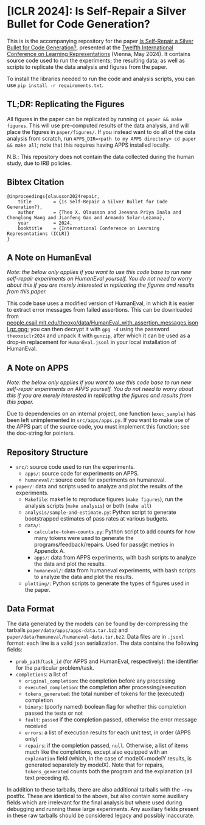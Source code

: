 # [ICLR 2024]: Is Self-Repair a Silver Bullet for Code Generation?

This is is the accompanying repository for the paper [Is Self-Repair a Silver Bullet for Code Generation?](https://openreview.net/forum?id=y0GJXRungR), presented at the [Twelfth International Conference on Learning Representations](https://iclr.cc/Conferences/2024) (Vienna, May 2024).
It contains source code used to run the experiments; the resulting data; as well as scripts to replicate the data analysis and figures from the paper.

To install the libraries needed to run the code and analysis scripts, you can use `pip install -r requirements.txt`.

## TL;DR: Replicating the Figures

All figures in the paper can be replicated by running `cd paper && make figures`. This will use pre-computed results of the data analysis, and will place the figures in `paper/figures/`.
If you instead want to do all of the data analysis from scratch, run `APPS_DIR=<path to my APPS directory> cd paper && make all`; note that this requires having APPS installed locally.

N.B.: This repository does not contain the data collected during the human study, due to IRB policies.

## Bibtex Citation
```
@inproceedings{olausson2024repair,
	title        = {Is Self-Repair a Silver Bullet for Code Generation?},
	author       = {Theo X. Olausson and Jeevana Priya Inala and Chenglong Wang and Jianfeng Gao and Armando Solar-Lezama},
	year         = 2024,
	booktitle    = {International Conference on Learning Representations (ICLR)}
}
```

## A Note on HumanEval 

*Note: the below only applies if you want to use this code base to run new self-repair experiments on HumanEval yourself. You do not need to worry about this if you are merely interested in replicating the figures and results from this paper.*

This code base uses a modified version of HumanEval, in which it is easier to extract error messages from failed assertions. This can be downloaded from [people.csail.mit.edu/theoxo/data/HumanEval_with_assertion_messages.jsonl.gz.gpg](https://people.csail.mit.edu/theoxo/data/HumanEval_with_assertion_messages.jsonl.gz.gpg); you can then decrypt it with `gpg -d` using the password `theoxoiclr2024` and unpack it with `gunzip`, after which it can be used as a drop-in replacement for `HumanEval.jsonl` in your local installation of HumanEval.

## A Note on APPS

*Note: the below only applies if you want to use this code base to run new self-repair experiments on APPS yourself. You do not need to worry about this if you are merely interested in replicating the figures and results from this paper.*

Due to dependencies on an internal project, one function (`exec_sample`) has been left unimplemented in `src/apps/apps.py`. If you want to make use of the APPS part of the source code, you must implement this function; see the doc-string for pointers.

## Repository Structure
- `src/`: source code used to run the experiments.
    - `apps/`: source code for experiments on APPS.
    - `humaneval/`: source code for experiments on humaneval.
- `paper/`: data and scripts used to analyze and plot the results of the experiments.
    - `Makefile`: makefile to reproduce figures (`make figures`), run the analysis scripts (`make analysis`) or both (`make all`)
    - `analysis/sample-and-estimate.py`: Python script to generate bootstrapped estimates of pass rates at various budgets.
    - `data/`:
        - `calculate-token-counts.py`: Python script to add counts for how many tokens were used to generate the programs/feedback/repairs. Used for pass@t metrics in Appendix A.
        - `apps/`: data from APPS experiments, with bash scripts to analyze the data and plot the results.
        - `humaneval/`: data from humaneval experiments, with bash scripts to analyze the data and plot the results.
    - `plotting/`: Python scripts to generate the types of figures used in the paper.

## Data Format
The data generated by the models can be found by de-compressing the tarballs `paper/data/apps/apps-data.tar.bz2` and `paper/data/humaneval/humaneval-data.tar.bz2`. Data files are in `.jsonl` format: each line is a valid `json` serialization.
The data contains the following fields:
- `prob_path`/`task_id` (for APPS and HumanEval, respectively): the identifier for the particular problem/task.
- `completions`: a list of
    - `original_completion`: the completion before any processing
    - `executed_completion`: the completion after processing/execution
    - `tokens_generated`: the total number of tokens for the (executed) completion
    - `binary`: (poorly named) boolean flag for whether this completion passed the tests or not
    - `fault`: `passed` if the completion passed, otherwise the error message received
    - `errors`: a list of execution results for each unit test, in order (APPS only)
    - `repairs`: if the completion passed, `null`. Otherwise, a list of items much like the completions, except also equipped with an `explanation` field (which, in the case of modelX+modelY results, is generated separately by modelX). Note that for repairs, `tokens_generated` counts both the program and the explanation (all text preceding it).

In addition to these tarballs, there are also additional tarballs with the `-raw` postfix. These are identical to the above, but also contain some auxiliary fields which are irrelevant for the final analysis but where used during debugging and running these large experiments. Any auxiliary fields present in these raw tarballs should be considered legacy and possibly inaccurate.
